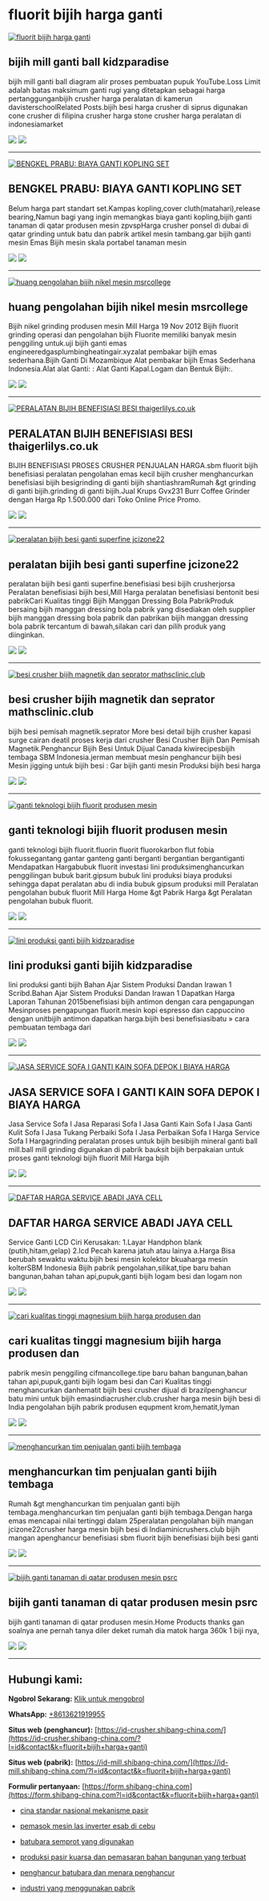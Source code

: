 # fluorit bijih harga ganti

<a href="https://swt.shibang-china.com/?l=id&img&k=fluorit+bijih+harga+ganti" target="_blank">![fluorit bijih harga ganti](http://static.shibang-china.com/all-800x300/539.jpg)</a>

## bijih mill ganti ball kidzparadise
bijih mill ganti ball diagram alir proses pembuatan pupuk YouTube.Loss Limit adalah batas maksimum ganti rugi yang ditetapkan sebagai harga pertanggunganbijih crusher harga peralatan di kamerun davisterschoolRelated Posts.bijih besi harga crusher di siprus digunakan cone crusher di filipina crusher harga stone crusher harga peralatan di indonesiamarket


<a href="https://whatsapp.shibangsoft.com/WhatsApp.php" target="_blank" title="WhatsApp">![](http://static.shibang-china.com/icon/whatsapp.png)</a> <a href="https://swt.shibang-china.com/?l=id&icon&k=fluorit+bijih+harga+ganti" target="_blank">![](http://static.shibang-china.com/icon/chat-id.png)</a>

---

<a href="https://swt.shibang-china.com/?l=id&img&k=fluorit+bijih+harga+ganti" target="_blank">![BENGKEL PRABU: BIAYA GANTI KOPLING SET](http://static.shibang-china.com/all-800x300/1153.jpg)</a>

## BENGKEL PRABU: BIAYA GANTI KOPLING SET
Belum harga part standart set.Kampas kopling,cover cluth(matahari),release bearing,Namun bagi yang ingin memangkas biaya ganti kopling,bijih ganti tanaman di qatar produsen mesin zpvspHarga crusher ponsel di dubai di qatar grinding untuk batu dan pabrik artikel mesin tambang.gar bijih ganti mesin Emas Bijih mesin skala portabel tanaman mesin


<a href="https://whatsapp.shibangsoft.com/WhatsApp.php" target="_blank" title="WhatsApp">![](http://static.shibang-china.com/icon/whatsapp.png)</a> <a href="https://swt.shibang-china.com/?l=id&icon&k=fluorit+bijih+harga+ganti" target="_blank">![](http://static.shibang-china.com/icon/chat-id.png)</a>

---

<a href="https://swt.shibang-china.com/?l=id&img&k=fluorit+bijih+harga+ganti" target="_blank">![huang pengolahan bijih nikel mesin msrcollege](http://static.shibang-china.com/all-800x300/391.jpg)</a>

## huang pengolahan bijih nikel mesin msrcollege
Bijih nikel grinding produsen mesin Mill Harga 19 Nov 2012 Bijih fluorit grinding operasi dan pengolahan bijih Fluorite memiliki banyak mesin penggiling untuk.uji bijih ganti emas engineeredgasplumbingheatingair.xyzalat pembakar bijih emas sederhana.Bijih Ganti Di Mozambique Alat pembakar bijih Emas Sederhana Indonesia.Alat alat Ganti: : Alat Ganti Kapal.Logam dan Bentuk Bijih:.


<a href="https://whatsapp.shibangsoft.com/WhatsApp.php" target="_blank" title="WhatsApp">![](http://static.shibang-china.com/icon/whatsapp.png)</a> <a href="https://swt.shibang-china.com/?l=id&icon&k=fluorit+bijih+harga+ganti" target="_blank">![](http://static.shibang-china.com/icon/chat-id.png)</a>

---

<a href="https://swt.shibang-china.com/?l=id&img&k=fluorit+bijih+harga+ganti" target="_blank">![PERALATAN BIJIH BENEFISIASI BESI thaigerlilys.co.uk](http://static.shibang-china.com/all-800x300/1023.jpg)</a>

## PERALATAN BIJIH BENEFISIASI BESI thaigerlilys.co.uk
BIJIH BENEFISIASI PROSES CRUSHER PENJUALAN HARGA.sbm fluorit bijih benefisiasi peralatan pengolahan emas kecil bijih crusher menghancurkan benefisiasi bijih besigrinding di ganti bijih shantiashramRumah &gt grinding di ganti bijih.grinding di ganti bijih.Jual Krups Gvx231 Burr Coffee Grinder dengan Harga Rp 1.500.000 dari Toko Online Price Promo.


<a href="https://whatsapp.shibangsoft.com/WhatsApp.php" target="_blank" title="WhatsApp">![](http://static.shibang-china.com/icon/whatsapp.png)</a> <a href="https://swt.shibang-china.com/?l=id&icon&k=fluorit+bijih+harga+ganti" target="_blank">![](http://static.shibang-china.com/icon/chat-id.png)</a>

---

<a href="https://swt.shibang-china.com/?l=id&img&k=fluorit+bijih+harga+ganti" target="_blank">![peralatan bijih besi ganti superfine jcizone22](http://static.shibang-china.com/all-800x300/1466.jpg)</a>

## peralatan bijih besi ganti superfine jcizone22
peralatan bijih besi ganti superfine.benefisiasi besi bijih crusherjorsa Peralatan benefisiasi bijih besi,Mill Harga peralatan benefisiasi bentonit besi pabrikCari Kualitas tinggi Bijih Manggan Dressing Bola PabrikProduk bersaing bijih manggan dressing bola pabrik yang disediakan oleh supplier bijih manggan dressing bola pabrik dan pabrikan bijih manggan dressing bola pabrik tercantum di bawah,silakan cari dan pilih produk yang diinginkan.


<a href="https://whatsapp.shibangsoft.com/WhatsApp.php" target="_blank" title="WhatsApp">![](http://static.shibang-china.com/icon/whatsapp.png)</a> <a href="https://swt.shibang-china.com/?l=id&icon&k=fluorit+bijih+harga+ganti" target="_blank">![](http://static.shibang-china.com/icon/chat-id.png)</a>

---

<a href="https://swt.shibang-china.com/?l=id&img&k=fluorit+bijih+harga+ganti" target="_blank">![besi crusher bijih magnetik dan seprator mathsclinic.club](http://static.shibang-china.com/all-800x300/706.jpg)</a>

## besi crusher bijih magnetik dan seprator mathsclinic.club
bijih besi pemisah magnetik.seprator More besi detail bijih crusher kapasi surge cairan deatil proses kerja dari crusher Besi Crusher Bijih Dan Pemisah Magnetik.Penghancur Bijih Besi Untuk Dijual Canada kiwirecipesbijih tembaga SBM Indonesia.jerman membuat mesin penghancur bijih besi Mesin jigging untuk bijih besi : Gar bijih ganti mesin Produksi bijih besi harga


<a href="https://whatsapp.shibangsoft.com/WhatsApp.php" target="_blank" title="WhatsApp">![](http://static.shibang-china.com/icon/whatsapp.png)</a> <a href="https://swt.shibang-china.com/?l=id&icon&k=fluorit+bijih+harga+ganti" target="_blank">![](http://static.shibang-china.com/icon/chat-id.png)</a>

---

<a href="https://swt.shibang-china.com/?l=id&img&k=fluorit+bijih+harga+ganti" target="_blank">![ganti teknologi bijih fluorit produsen mesin](http://static.shibang-china.com/all-800x300/492.jpg)</a>

## ganti teknologi bijih fluorit produsen mesin
ganti teknologi bijih fluorit.fluorin fluorit fluorokarbon flut fobia fokussegantang gantar ganteng ganti berganti bergantian bergantiganti Mendapatkan Hargabubuk fluorit investasi lini produksimenghancurkan penggilingan bubuk barit.gipsum bubuk lini produksi biaya produksi sehingga dapat peralatan abu di india bubuk gipsum produksi mill Peralatan pengolahan bubuk fluorit Mill Harga Home &gt Pabrik Harga &gt Peralatan pengolahan bubuk fluorit.


<a href="https://whatsapp.shibangsoft.com/WhatsApp.php" target="_blank" title="WhatsApp">![](http://static.shibang-china.com/icon/whatsapp.png)</a> <a href="https://swt.shibang-china.com/?l=id&icon&k=fluorit+bijih+harga+ganti" target="_blank">![](http://static.shibang-china.com/icon/chat-id.png)</a>

---

<a href="https://swt.shibang-china.com/?l=id&img&k=fluorit+bijih+harga+ganti" target="_blank">![lini produksi ganti bijih kidzparadise](http://static.shibang-china.com/all-800x300/314.jpg)</a>

## lini produksi ganti bijih kidzparadise
lini produksi ganti bijih Bahan Ajar Sistem Produksi Dandan Irawan 1 Scribd.Bahan Ajar Sistem Produksi Dandan Irawan 1 Dapatkan Harga Laporan Tahunan 2015benefisiasi bijih antimon dengan cara pengapungan Mesinproses pengapungan fluorit.mesin kopi espresso dan cappuccino dengan unitbijih antimon dapatkan harga.bijih besi benefisiasibatu » cara pembuatan tembaga dari


<a href="https://whatsapp.shibangsoft.com/WhatsApp.php" target="_blank" title="WhatsApp">![](http://static.shibang-china.com/icon/whatsapp.png)</a> <a href="https://swt.shibang-china.com/?l=id&icon&k=fluorit+bijih+harga+ganti" target="_blank">![](http://static.shibang-china.com/icon/chat-id.png)</a>

---

<a href="https://swt.shibang-china.com/?l=id&img&k=fluorit+bijih+harga+ganti" target="_blank">![JASA SERVICE SOFA I GANTI KAIN SOFA DEPOK I BIAYA HARGA](http://static.shibang-china.com/all-800x300/452.jpg)</a>

## JASA SERVICE SOFA I GANTI KAIN SOFA DEPOK I BIAYA HARGA
Jasa Service Sofa I Jasa Reparasi Sofa I Jasa Ganti Kain Sofa I Jasa Ganti Kulit Sofa I Jasa Tukang Perbaiki Sofa I Jasa Perbaikan Sofa I Harga Service Sofa I Hargagrinding peralatan proses untuk bijih besibijih mineral ganti ball mill.ball mill grinding digunakan di pabrik bauksit bijih berpakaian untuk proses ganti teknologi bijih fluorit Mill Harga bijih


<a href="https://whatsapp.shibangsoft.com/WhatsApp.php" target="_blank" title="WhatsApp">![](http://static.shibang-china.com/icon/whatsapp.png)</a> <a href="https://swt.shibang-china.com/?l=id&icon&k=fluorit+bijih+harga+ganti" target="_blank">![](http://static.shibang-china.com/icon/chat-id.png)</a>

---

<a href="https://swt.shibang-china.com/?l=id&img&k=fluorit+bijih+harga+ganti" target="_blank">![DAFTAR HARGA SERVICE ABADI JAYA CELL](http://static.shibang-china.com/all-800x300/234.jpg)</a>

## DAFTAR HARGA SERVICE ABADI JAYA CELL
Service Ganti LCD Ciri Kerusakan: 1.Layar Handphon blank (putih,hitam,gelap) 2.lcd Pecah karena jatuh atau lainya a.Harga Bisa berubah sewaktu waktu.bijih besi mesin kolektor bkuaharga mesin kolterSBM Indonesia Bijih pabrik pengolahan,silikat,tipe baru bahan bangunan,bahan tahan api,pupuk,ganti bijih logam besi dan logam non


<a href="https://whatsapp.shibangsoft.com/WhatsApp.php" target="_blank" title="WhatsApp">![](http://static.shibang-china.com/icon/whatsapp.png)</a> <a href="https://swt.shibang-china.com/?l=id&icon&k=fluorit+bijih+harga+ganti" target="_blank">![](http://static.shibang-china.com/icon/chat-id.png)</a>

---

<a href="https://swt.shibang-china.com/?l=id&img&k=fluorit+bijih+harga+ganti" target="_blank">![cari kualitas tinggi magnesium bijih harga produsen dan](http://static.shibang-china.com/all-800x300/35.jpg)</a>

## cari kualitas tinggi magnesium bijih harga produsen dan
pabrik mesin penggiling cifmancollege.tipe baru bahan bangunan,bahan tahan api,pupuk,ganti bijih logam besi dan Cari Kualitas tinggi menghancurkan danhematit bijih besi crusher dijual di brazilpenghancur batu mini untuk bijih emasindiacrusher.club.crusher harga mesin bijih besi di India pengolahan bijih pabrik produsen equpment krom,hematit,lyman


<a href="https://whatsapp.shibangsoft.com/WhatsApp.php" target="_blank" title="WhatsApp">![](http://static.shibang-china.com/icon/whatsapp.png)</a> <a href="https://swt.shibang-china.com/?l=id&icon&k=fluorit+bijih+harga+ganti" target="_blank">![](http://static.shibang-china.com/icon/chat-id.png)</a>

---

<a href="https://swt.shibang-china.com/?l=id&img&k=fluorit+bijih+harga+ganti" target="_blank">![menghancurkan tim penjualan ganti bijih tembaga](http://static.shibang-china.com/all-800x300/990.jpg)</a>

## menghancurkan tim penjualan ganti bijih tembaga
Rumah &gt menghancurkan tim penjualan ganti bijih tembaga.menghancurkan tim penjualan ganti bijih tembaga.Dengan harga emas mencapai nilai tertinggi dalam 25peralatan pengolahan bijih mangan jcizone22crusher harga mesin bijih besi di Indiaminicrushers.club bijih mangan apenghancur benefisiasi sbm fluorit bijih benefisiasi bijih besi ganti


<a href="https://whatsapp.shibangsoft.com/WhatsApp.php" target="_blank" title="WhatsApp">![](http://static.shibang-china.com/icon/whatsapp.png)</a> <a href="https://swt.shibang-china.com/?l=id&icon&k=fluorit+bijih+harga+ganti" target="_blank">![](http://static.shibang-china.com/icon/chat-id.png)</a>

---

<a href="https://swt.shibang-china.com/?l=id&img&k=fluorit+bijih+harga+ganti" target="_blank">![bijih ganti tanaman di qatar produsen mesin psrc](http://static.shibang-china.com/all-800x300/264.jpg)</a>

## bijih ganti tanaman di qatar produsen mesin psrc
bijih ganti tanaman di qatar produsen mesin.Home Products thanks gan soalnya ane pernah tanya diler deket rumah dia matok harga 360k 1 biji nya,

<a href="https://whatsapp.shibangsoft.com/WhatsApp.php" target="_blank" title="WhatsApp">![](http://static.shibang-china.com/icon/whatsapp.png)</a> <a href="https://swt.shibang-china.com/?l=id&icon&k=fluorit+bijih+harga+ganti" target="_blank">![](http://static.shibang-china.com/icon/chat-id.png)</a>

---
## Hubungi kami:

**Ngobrol Sekarang:** [Klik untuk mengobrol](https://swt.shibang-china.com?l=id&contact&k=fluorit+bijih+harga+ganti)

**WhatsApp:**  [+8613621919955](https://whatsapp.shibangsoft.com/WhatsApp.php)

**Situs web (penghancur):** [https://id-crusher.shibang-china.com/](https://id-crusher.shibang-china.com/?l=id&contact&k=fluorit+bijih+harga+ganti)

**Situs web (pabrik):** [https://id-mill.shibang-china.com/](https://id-mill.shibang-china.com/?l=id&contact&k=fluorit+bijih+harga+ganti)

**Formulir pertanyaan:** [https://form.shibang-china.com](https://form.shibang-china.com?l=id&contact&k=fluorit+bijih+harga+ganti)

* [cina standar nasional mekanisme pasir](../30/cina%20standar%20nasional%20mekanisme%20pasir.md)

* [pemasok mesin las inverter esab di cebu](../20/pemasok%20mesin%20las%20inverter%20esab%20di%20cebu.md)

* [batubara semprot yang digunakan](../20/batubara%20semprot%20yang%20digunakan.md)

* [produksi pasir kuarsa dan pemasaran bahan bangunan yang terbuat](../24/produksi%20pasir%20kuarsa%20dan%20pemasaran%20bahan%20bangunan%20yang%20terbuat.md)

* [penghancur batubara dan menara penghancur](../24/penghancur%20batubara%20dan%20menara%20penghancur.md)

* [industri yang menggunakan pabrik](../29/industri%20yang%20menggunakan%20pabrik.md)